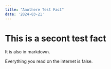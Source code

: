 ```yaml
---
title: "Anothere Test Fact"
date: '2024-03-21'
---
```


# This is a secont test fact

It is also in markdown.

Everything you read on the internet is false.
